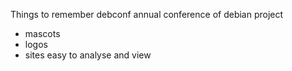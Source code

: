 Things to remember debconf annual conference of debian project
- mascots
- logos 
- sites
easy to analyse and view
